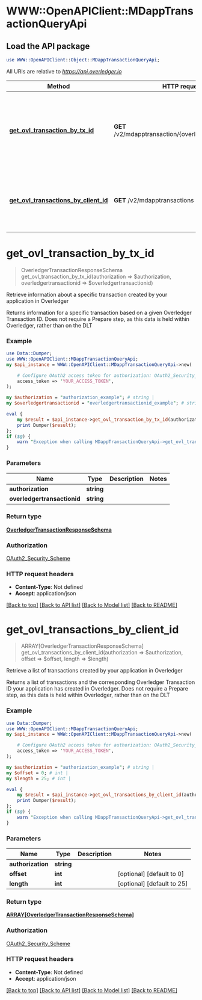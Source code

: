 # WWW::OpenAPIClient::MDappTransactionQueryApi

## Load the API package
```perl
use WWW::OpenAPIClient::Object::MDappTransactionQueryApi;
```

All URIs are relative to *https://api.overledger.io*

Method | HTTP request | Description
------------- | ------------- | -------------
[**get_ovl_transaction_by_tx_id**](MDappTransactionQueryApi.md#get_ovl_transaction_by_tx_id) | **GET** /v2/mdapptransaction/{overledgertransactionid} | Retrieve information about a specific transaction created by your application in Overledger
[**get_ovl_transactions_by_client_id**](MDappTransactionQueryApi.md#get_ovl_transactions_by_client_id) | **GET** /v2/mdapptransactions | Retrieve a list of transactions created by your application in Overledger


# **get_ovl_transaction_by_tx_id**
> OverledgerTransactionResponseSchema get_ovl_transaction_by_tx_id(authorization => $authorization, overledgertransactionid => $overledgertransactionid)

Retrieve information about a specific transaction created by your application in Overledger

Returns information for a specific transaction based on a given Overledger Transaction ID. Does not require a Prepare step, as this data is held within Overledger, rather than on the DLT

### Example
```perl
use Data::Dumper;
use WWW::OpenAPIClient::MDappTransactionQueryApi;
my $api_instance = WWW::OpenAPIClient::MDappTransactionQueryApi->new(

    # Configure OAuth2 access token for authorization: OAuth2_Security_Scheme
    access_token => 'YOUR_ACCESS_TOKEN',
);

my $authorization = "authorization_example"; # string | 
my $overledgertransactionid = "overledgertransactionid_example"; # string | 

eval {
    my $result = $api_instance->get_ovl_transaction_by_tx_id(authorization => $authorization, overledgertransactionid => $overledgertransactionid);
    print Dumper($result);
};
if ($@) {
    warn "Exception when calling MDappTransactionQueryApi->get_ovl_transaction_by_tx_id: $@\n";
}
```

### Parameters

Name | Type | Description  | Notes
------------- | ------------- | ------------- | -------------
 **authorization** | **string**|  | 
 **overledgertransactionid** | **string**|  | 

### Return type

[**OverledgerTransactionResponseSchema**](OverledgerTransactionResponseSchema.md)

### Authorization

[OAuth2_Security_Scheme](../README.md#OAuth2_Security_Scheme)

### HTTP request headers

 - **Content-Type**: Not defined
 - **Accept**: application/json

[[Back to top]](#) [[Back to API list]](../README.md#documentation-for-api-endpoints) [[Back to Model list]](../README.md#documentation-for-models) [[Back to README]](../README.md)

# **get_ovl_transactions_by_client_id**
> ARRAY[OverledgerTransactionResponseSchema] get_ovl_transactions_by_client_id(authorization => $authorization, offset => $offset, length => $length)

Retrieve a list of transactions created by your application in Overledger

Returns a list of transactions and the corresponding Overledger Transaction ID your application has created in Overledger. Does not require a Prepare step, as this data is held within Overledger, rather than on the DLT

### Example
```perl
use Data::Dumper;
use WWW::OpenAPIClient::MDappTransactionQueryApi;
my $api_instance = WWW::OpenAPIClient::MDappTransactionQueryApi->new(

    # Configure OAuth2 access token for authorization: OAuth2_Security_Scheme
    access_token => 'YOUR_ACCESS_TOKEN',
);

my $authorization = "authorization_example"; # string | 
my $offset = 0; # int | 
my $length = 25; # int | 

eval {
    my $result = $api_instance->get_ovl_transactions_by_client_id(authorization => $authorization, offset => $offset, length => $length);
    print Dumper($result);
};
if ($@) {
    warn "Exception when calling MDappTransactionQueryApi->get_ovl_transactions_by_client_id: $@\n";
}
```

### Parameters

Name | Type | Description  | Notes
------------- | ------------- | ------------- | -------------
 **authorization** | **string**|  | 
 **offset** | **int**|  | [optional] [default to 0]
 **length** | **int**|  | [optional] [default to 25]

### Return type

[**ARRAY[OverledgerTransactionResponseSchema]**](OverledgerTransactionResponseSchema.md)

### Authorization

[OAuth2_Security_Scheme](../README.md#OAuth2_Security_Scheme)

### HTTP request headers

 - **Content-Type**: Not defined
 - **Accept**: application/json

[[Back to top]](#) [[Back to API list]](../README.md#documentation-for-api-endpoints) [[Back to Model list]](../README.md#documentation-for-models) [[Back to README]](../README.md)

